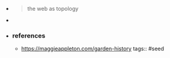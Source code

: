 - > the web as topology
-
- ### references
	- https://maggieappleton.com/garden-history
tags:: #seed

